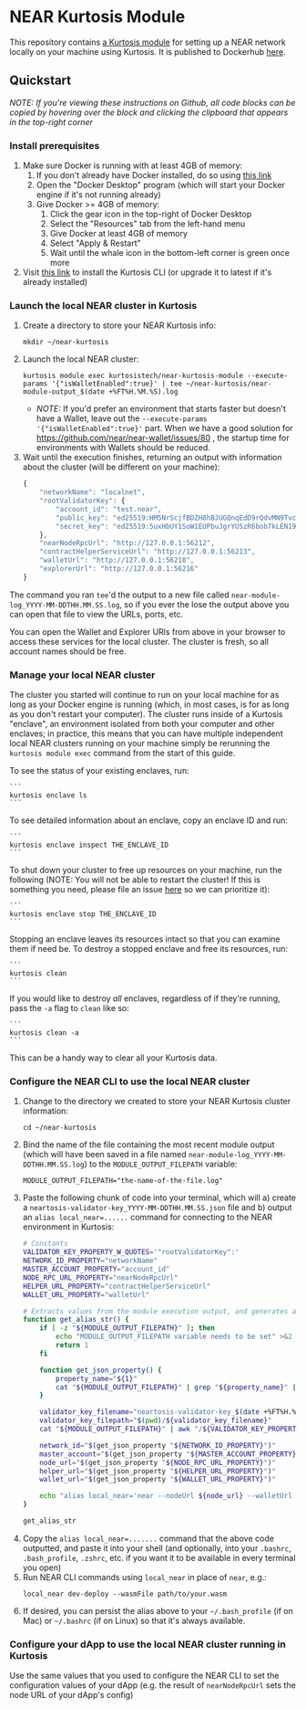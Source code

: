 NEAR Kurtosis Module
=====================
This repository contains [a Kurtosis module](https://docs.kurtosistech.com/modules.html) for setting up a NEAR network locally on your machine using Kurtosis. It is published to Dockerhub [here](https://hub.docker.com/repository/docker/kurtosistech/near-kurtosis-module).

Quickstart
----------
_NOTE: If you're viewing these instructions on Github, all code blocks can be copied by hovering over the block and clicking the clipboard that appears in the top-right corner_

### Install prerequisites
1. Make sure Docker is running with at least 4GB of memory:
    1. If you don't already have Docker installed, do so using [this link](https://docs.docker.com/get-docker/)
    1. Open the "Docker Desktop" program (which will start your Docker engine if it's not running already)
    1. Give Docker >= 4GB of memory:
        1. Click the gear icon in the top-right of Docker Desktop
        1. Select the "Resources" tab from the left-hand menu
        1. Give Docker at least 4GB of memory
        1. Select "Apply & Restart"
        1. Wait until the whale icon in the bottom-left corner is green once more
1. Visit [this link](https://docs.kurtosistech.com/installation.html) to install the Kurtosis CLI (or upgrade it to latest if it's already installed)

### Launch the local NEAR cluster in Kurtosis
1. Create a directory to store your NEAR Kurtosis info:
    ```
    mkdir ~/near-kurtosis
    ```
1. Launch the local NEAR cluster:
    ```
    kurtosis module exec kurtosistech/near-kurtosis-module --execute-params '{"isWalletEnabled":true}' | tee ~/near-kurtosis/near-module-output_$(date +%FT%H.%M.%S).log
    ```
    * _NOTE:_ If you'd prefer an environment that starts faster but doesn't have a Wallet, leave out the `--execute-params '{"isWalletEnabled":true}'` part. When we have a good solution for https://github.com/near/near-wallet/issues/80 , the startup time for environments with Wallets should be reduced.
1. Wait until the execution finishes, returning an output with information about the cluster (will be different on your machine):
    ```javascript
    {
        "networkName": "localnet",
        "rootValidatorKey": {
            "account_id": "test.near",
            "public_key": "ed25519:HM5NrScjfBDZH8hBJUGQnqEdD9rQdvMN9TvcuNz7pS9j",
            "secret_key": "ed25519:5uxHbUY1SoW1EUPbuJgrYU5zR6bob7kLEN19TxaMg9pbvgyqsHFvduPj3ZFK3pn8DCb6ypHEimzFQ9hyFbc23Hh7"
        },
        "nearNodeRpcUrl": "http://127.0.0.1:56212",
        "contractHelperServiceUrl": "http://127.0.0.1:56213",
        "walletUrl": "http://127.0.0.1:56218",
        "explorerUrl": "http://127.0.0.1:56216"
    }
    ```

The command you ran `tee`'d the output to a new file called `near-module-log_YYYY-MM-DDTHH.MM.SS.log`, so if you ever the lose the output above you can open that file to view the URLs, ports, etc.

You can open the Wallet and Explorer URls from above in your browser to access these services for the local cluster. The cluster is fresh, so all account names should be free.

### Manage your local NEAR cluster
The cluster you started will continue to run on your local machine for as long as your Docker engine is running (which, in most cases, is for as long as you don't restart your computer). The cluster runs inside of a Kurtosis "enclave", an environment isolated from both your computer and other enclaves; in practice, this means that you can have multiple independent local NEAR clusters running on your machine simply be rerunning the `kurtosis module exec` command from the start of this guide.

To see the status of your existing enclaves, run:

    ```
    kurtosis enclave ls
    ```

To see detailed information about an enclave, copy an enclave ID and run:

    ```
    kurtosis enclave inspect THE_ENCLAVE_ID
    ```

To shut down your cluster to free up resources on your machine, run the following (NOTE: You will not be able to restart the cluster! If this is something you need, please file an issue [here](https://github.com/kurtosis-tech/kurtosis-cli-release-artifacts) so we can prioritize it):

    ```
    kurtosis enclave stop THE_ENCLAVE_ID
    ```

Stopping an enclave leaves its resources intact so that you can examine them if need be. To destroy a stopped enclave and free its resources, run:

    ```
    kurtosis clean
    ```

If you would like to destroy _all_ enclaves, regardless of if they're running, pass the `-a` flag to `clean` like so:

    ```
    kurtosis clean -a
    ```

This can be a handy way to clear all your Kurtosis data.

### Configure the NEAR CLI to use the local NEAR cluster
1. Change to the directory we created to store your NEAR Kurtosis cluster information:
    ```
    cd ~/near-kurtosis
    ```
1. Bind the name of the file containing the most recent module output (which will have been saved in a file named `near-module-log_YYYY-MM-DDTHH.MM.SS.log`) to the `MODULE_OUTPUT_FILEPATH` variable:
    ```
    MODULE_OUTPUT_FILEPATH="the-name-of-the-file.log"
    ```
1. Paste the following chunk of code into your terminal, which will a) create a `neartosis-validator-key_YYYY-MM-DDTHH.MM.SS.json` file and b) output an `alias local_near=......` command for connecting to the NEAR environment in Kurtosis:
    ```bash
    # Constants
    VALIDATOR_KEY_PROPERTY_W_QUOTES='"rootValidatorKey":'
    NETWORK_ID_PROPERTY="networkName"
    MASTER_ACCOUNT_PROPERTY="account_id"
    NODE_RPC_URL_PROPERTY="nearNodeRpcUrl"
    HELPER_URL_PROPERTY="contractHelperServiceUrl"
    WALLET_URL_PROPERTY="walletUrl"

    # Extracts values from the module execution output, and generates a 'local_near' alias for connecting to the NEAR cluster
    function get_alias_str() {
        if [ -z "${MODULE_OUTPUT_FILEPATH}" ]; then
            echo "MODULE_OUTPUT_FILEPATH variable needs to be set" >&2
            return 1
        fi

        function get_json_property() {
            property_name="${1}"
            cat "${MODULE_OUTPUT_FILEPATH}" | grep "${property_name}" | awk '{print $NF}' | sed 's/^"//' | sed 's/",*$//'
        }

        validator_key_filename="neartosis-validator-key_$(date +%FT%H.%M.%S).json"
        validator_key_filepath="$(pwd)/${validator_key_filename}"
        cat "${MODULE_OUTPUT_FILEPATH}" | awk "/${VALIDATOR_KEY_PROPERTY_W_QUOTES}/,/\}/" | sed "s/${VALIDATOR_KEY_PROPERTY_W_QUOTES}//" | sed 's/},/}/' > "${validator_key_filename}"

        network_id="$(get_json_property "${NETWORK_ID_PROPERTY}")"
        master_account="$(get_json_property "${MASTER_ACCOUNT_PROPERTY}")"
        node_url="$(get_json_property "${NODE_RPC_URL_PROPERTY}")"
        helper_url="$(get_json_property "${HELPER_URL_PROPERTY}")"
        wallet_url="$(get_json_property "${WALLET_URL_PROPERTY}")"

        echo "alias local_near='near --nodeUrl ${node_url} --walletUrl ${wallet_url} --helperUrl ${helper_url} --keyPath ${validator_key_filepath} --networkId ${network_id} --masterAccount ${master_account}'"
    }

    get_alias_str
    ```
1. Copy the `alias local_near=.......` command that the above code outputted, and paste it into your shell (and optionally, into your `.bashrc`, `.bash_profile`, `.zshrc`, etc. if you want it to be available in every terminal you open)
1. Run NEAR CLI commands using `local_near` in place of `near`, e.g.:
    ```
    local_near dev-deploy --wasmFile path/to/your.wasm
    ```
1. If desired, you can persist the alias above to your `~/.bash_profile` (if on Mac) or `~/.bashrc` (if on Linux) so that it's always available.

### Configure your dApp to use the local NEAR cluster running in Kurtosis
Use the same values that you used to configure the NEAR CLI to set the configuration values of your dApp (e.g. the result of `nearNodeRpcUrl` sets the node URL of your dApp's config)
